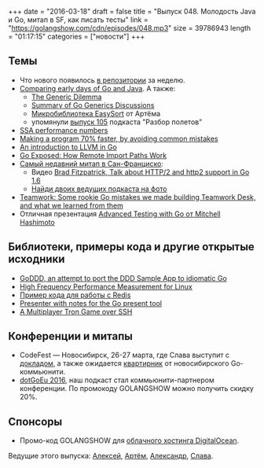 +++
date = "2016-03-18"
draft = false
title = "Выпуск 048. Молодость Java и Go, митап в SF, как писать тесты"
link = "https://golangshow.com/cdn/episodes/048.mp3"
size = 39786943
length = "01:17:15"
categories = ["новости"]
+++

## Темы
- Что нового появилось [в репозитории](https://github.com/golang/go) за неделю.
- [Comparing early days of Go and Java](https://medium.freecodecamp.com/comparing-early-days-of-go-and-java-db8163bc6798). А также:
  - [The Generic Dilemma](http://research.swtch.com/generic)
  - [Summary of Go Generics Discussions](https://docs.google.com/document/d/1vrAy9gMpMoS3uaVphB32uVXX4pi-HnNjkMEgyAHX4N4/edit?pli=1)
  - [Микробиблиотека EasySort](https://github.com/miolini/easysort) от Артёма
  - упомянули [выпуск 105](http://razbor-poletov.com/2016/03/episode-105.html) подкаста "Разбор полетов"
- [SSA performance numbers](https://groups.google.com/forum/#!topic/golang-dev/m1r8kSle30Y)
- [Making a program 70% faster, by avoiding common mistakes](http://blog.fmpwizard.com/blog/go_making_a_program_70_faster_by_avoiding_common_mistakes)
- [An introduction to LLVM in Go](https://blog.felixangell.com/an-introduction-to-llvm-in-go/)
- [Go Exposed: How Remote Import Paths Work](http://engineeredweb.com/blog/2016/go-exposed-remote-import-paths/)
- [Самый недавний митап в Сан-Франциско](http://www.meetup.com/golangsf/events/226090314/):
  - Видео [Brad Fitzpatrick, Talk about HTTP/2 and http2 support in Go 1.6](https://youtu.be/FARQMJndUn0)
  - [Найди двоих ведущих подкаста на фото](https://twitter.com/Cassandraoid/status/710319032428199937)
- [Teamwork: Some rookie Go mistakes we made building Teamwork Desk, and what we learned from them](http://engineroom.teamwork.com/go-learn/)
- Отличная презентация [Advanced Testing with Go от Mitchell Hashimoto](https://speakerdeck.com/mitchellh/advanced-testing-with-go)

## Библиотеки, примеры кода и другие открытые исходники
- [GoDDD, an attempt to port the DDD Sample App to idiomatic Go](https://github.com/marcusolsson/goddd)
- [High Frequency Performance Measurement for Linux](https://github.com/uber-common/cpustat)
- [Пример кода для работы с Redis](http://www.alexedwards.net/blog/working-with-redis)
- [Presenter with notes for the Go present tool](https://github.com/audreylim/go-presenter)
- [A Multiplayer Tron Game over SSH](https://github.com/zachlatta/sshtron)

## Конференции и митапы
- CodeFest — Новосибирск, 26-27 марта, где Слава выступит с  [докладом](http://2016.codefest.ru/lecture/1068), а также ожидается  [квартирник](http://2016.codefest.ru/lecture/1121) от новосибирского Go-коммьюнити.
- [dotGoEu 2016](http://www.dotgo.eu), наш подкаст стал коммьюнити-партнером конференции. По промокоду GOLANGSHOW можно получить скидку 20%.

## Спонсоры
- Промо-код GOLANGSHOW для [облачного хостинга DigitalOcean](https://www.digitalocean.com/?utm_campaign=golangshow&utm_medium=podcast&refcode=63eedb038a3e).

Ведущие этого выпуска: [Алексей](https://twitter.com/paaleksey), [Артём](https://twitter.com/miolini), [Александр](https://twitter.com/LK4D4math), [Слава](https://twitter.com/m0sth8).
